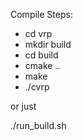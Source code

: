 Compile Steps: 
- cd vrp
- mkdir build
- cd build
- cmake ..
- make 
- ./cvrp

or just 

./run_build.sh